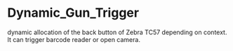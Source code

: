 # Dynamic_Gun_Trigger
dynamic allocation of the back button of Zebra TC57 depending on context. It can trigger barcode reader or open camera.
